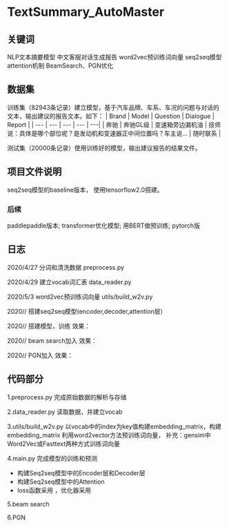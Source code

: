 # TextSummary_AutoMaster
## 关键词
NLP文本摘要模型    中文客服对话生成报告    word2vec预训练词向量    seq2seq模型    attention机制    BeamSearch、PGN优化


## 数据集
训练集（82943条记录）建立模型，基于汽车品牌、车系、车况的问题与对话的文本，输出建议的报告文本。如下：
| Brand | Model | Question | Dialogue | Report |
| --- | --- | --- | --- | ---|
| 奔驰 | 奔驰GL级 |  变速箱旁边漏机油 | 技师说：具体是哪个部位呢？是发动机和变速器正中间位置吗？车主说... | 随时联系 |

测试集（20000条记录）使用训练好的模型，输出建议报告的结果文件。


## 项目文件说明
seq2seq模型的baseline版本， 使用tensorflow2.0搭建。

### 后续
paddlepaddle版本;
transformer优化模型;
用BERT做预训练;
pytorch版


## 日志
2020/4/27 分词和清洗数据
preprocess.py

2020/4/29 建立vocab词汇表
data_reader.py

2020/5/3 word2vec预训练词向量
utils/build_w2v.py

2020// 搭建seq2seq模型(encoder,decoder,attention层）

2020// 搭建模型，训练
效果：

2020// beam search加入
效果：

2020// PGN加入
效果：



## 代码部分
1.preprocess.py
完成原始数据的解析与存储

2.data_reader.py
读取数据，并建立vocab


3.utils/build_w2v.py
以vocab中的index为key值构建embedding_matrix，构建embedding_matrix
利用word2vector方法预训练词向量，
补充：gensim中Word2Vec或Fasttext两种方式训练词向量


4.main.py
完成模型的训练和预测
- 构建Seq2seq模型中的Encoder层和Decoder层
- 构建Seq2seq模型中的Attention
- loss函数采用    ，优化器采用   


5.beam search


6.PGN








